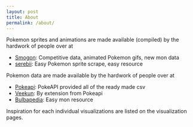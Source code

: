 ```yaml
---
layout: post
title: About
permalink: /about/
---
```

<p>Pokemon sprites and animations are made available (compiled) by the hardwork of people over at</p>
<ul>
	<li>
		<a href="http://play.pokemonshowdown.com/sprites/xyani/">Smogon</a>: Competitive data, animated Pokemon gifs, new mon data
	</li>
	<li><a href="http://serebii.net">serebii</a>: Easy Pokemon sprite scrape, easy resource</li>
</ul>

<p>Pokemon data are made available by the hardwork of people over at </p>
<ul> 
	<li>
		<a href="https://pokeapi.co/">Pokeapi</a>: PokeAPI provided all of the ready made csv
	</li>
	<li><a href="http://eev.ee/">Veekun</a>: By extension from Pokeapi</li>
	<li><a href="http://bulbapedia.bulbagarden.net/wiki/Main_Page">Bulbapedia</a>: Easy mon resource</li>
</ul>

<p>Inspiration for each individual visualizations are listed on the visualization pages.</p>